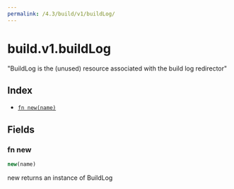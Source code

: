 ```yaml
---
permalink: /4.3/build/v1/buildLog/
---
```


# build.v1.buildLog

"BuildLog is the (unused) resource associated with the build log redirector"

## Index

* [`fn new(name)`](#fn-new)

## Fields

### fn new

```ts
new(name)
```

new returns an instance of BuildLog